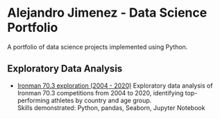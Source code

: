 # Alejandro Jimenez - Data Science Portfolio
A portfolio of data science projects implemented using Python.

## Exploratory Data Analysis

- [Ironman 70.3 exploration (2004 - 2020)](https://github.com/Alejandro2718/Data-Science-Portfolio/blob/main/half_ironman_data_analysis.ipynb) Exploratory data analysis of Ironman 70.3 competitions from 2004 to 2020, identifying top-performing athletes by country and age group.  
Skills demonstrated: Python, pandas, Seaborn, Jupyter Notebook
